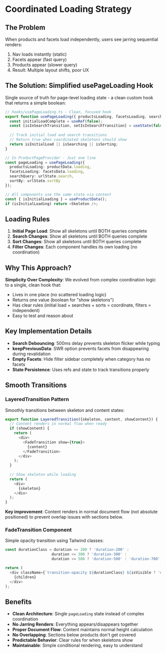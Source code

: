 # Coordinated Loading Strategy

## The Problem
When products and facets load independently, users see jarring sequential renders:
1. Nav loads instantly (static)
2. Facets appear (fast query)
3. Products appear (slower query)
4. Result: Multiple layout shifts, poor UX

## The Solution: Simplified usePageLoading Hook
Single source of truth for page-level loading state - a clean custom hook that returns a simple boolean:

```typescript
// hooks/usePageLoading.ts - Clean, focused hook
export function usePageLoading({ productsLoading, facetsLoading, searchQuery, sortBy }) {
  const initialLoadComplete = useRef(false);
  const [isInSearchTransition, setIsInSearchTransition] = useState(false);
  
  // Track initial load and search transitions
  // Return true when coordinated skeletons should show
  return isInitialLoad || isSearching || isSorting;
}

// In ProductPageProvider - Just one line
const pageLoading = usePageLoading({
  productsLoading: productData.loading,
  facetsLoading: facetsData.loading,
  searchQuery: urlState.search,
  sortBy: urlState.sortBy
});

// All components use the same state via context
const { isInitialLoading } = useProductData();
if (isInitialLoading) return <Skeleton />;
```

## Loading Rules
1. **Initial Page Load**: Show all skeletons until BOTH queries complete
2. **Search Changes**: Show all skeletons until BOTH queries complete  
3. **Sort Changes**: Show all skeletons until BOTH queries complete
4. **Filter Changes**: Each component handles its own loading (no coordination)

## Why This Approach?
**Simplicity Over Complexity**: We evolved from complex coordination logic to a single, clean hook that:
- Lives in one place (no scattered loading logic)
- Returns one value (boolean for "show skeletons")
- Has clear rules (initial load + searches + sorts = coordinate, filters = independent)
- Easy to test and reason about

## Key Implementation Details
- **Search Debouncing**: 500ms delay prevents skeleton flicker while typing
- **keepPreviousData**: SWR option prevents facets from disappearing during revalidation
- **Empty Facets**: Hide filter sidebar completely when category has no facets
- **State Persistence**: Uses refs and state to track transitions properly

## Smooth Transitions

### LayeredTransition Pattern
Smoothly transitions between skeleton and content states:

```typescript
export function LayeredTransition({skeleton, content, showContent}) {
  // Content renders in normal flow when ready
  if (showContent) {
    return (
      <div>
        <FadeTransition show={true}>
          {content}
        </FadeTransition>
      </div>
    );
  }
  
  // Show skeleton while loading
  return (
    <div>
      {skeleton}
    </div>
  );
}
```

**Key improvement**: Content renders in normal document flow (not absolute positioned) to prevent overlap issues with sections below.

### FadeTransition Component
Simple opacity transition using Tailwind classes:

```typescript
const durationClass = duration <= 200 ? 'duration-200' : 
                     duration <= 300 ? 'duration-300' : 
                     duration <= 500 ? 'duration-500' : 'duration-700';

return (
  <div className={`transition-opacity ${durationClass} ${isVisible ? 'opacity-100' : 'opacity-0'}`}>
    {children}
  </div>
);
```

## Benefits
- **Clean Architecture**: Single `pageLoading` state instead of complex coordination
- **No Jarring Renders**: Everything appears/disappears together
- **Proper Document Flow**: Content maintains normal height calculation
- **No Overlapping**: Sections below products don't get covered
- **Predictable Behavior**: Clear rules for when skeletons show
- **Maintainable**: Simple conditional rendering, easy to understand